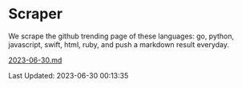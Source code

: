 # Scraper

We scrape the github trending page of these languages: go, python, javascript, swift, html, ruby, and push a markdown result everyday.

[2023-06-30.md](https://github.com/henson/Scraper/blob/master/2023-06-30.md)

Last Updated: 2023-06-30 00:13:35